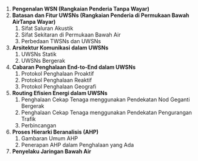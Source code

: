 
1. **Pengenalan WSN (Rangkaian Penderia Tanpa Wayar)**
2. **Batasan dan Fitur UWSNs (Rangkaian Penderia di Permukaan Bawah AirTanpa Wayar)**
	1. Sifat Saluran Akustik
	2. Sifat Sekitaran di Permukaan Bawah Air
	3. Perbedaan TWSNs dan UWSNs
3. **Arsitektur Komunikasi dalam UWSNs**
	1. UWSNs Statik
	2. UWSNs Bergerak
4. **Cabaran Penghalaan End-to-End dalam UWSNs**
	1. Protokol Penghalaan Proaktif
	2. Protokol Penghalaan Reaktif
	3. Protokol Penghalaan Geografi
5. **Routing Efisien Energi dalam UWSNs**
	1. Penghalaan Cekap Tenaga menggunakan Pendekatan Nod Geganti Bergerak
	2. Penghalaan Cekap Tenaga menggunakan Pendekatan Pengurangan Trafik
	3. Perbincangan
6. **Proses Hierarki Beranalisis (AHP)**
	1. Gambaran Umum AHP
	2. Penerapan AHP dalam Penghalaan yang Ada
7. **Penyelaku Jaringan Bawah Air**